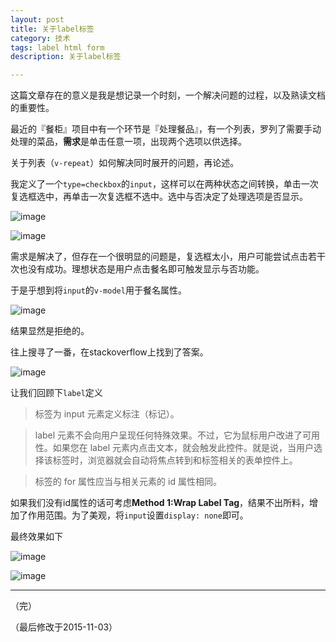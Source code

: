 ```yaml
---
layout: post
title: 关于label标签
category: 技术
tags: label html form
description: 关于label标签

---
```


这篇文章存在的意义是我是想记录一个时刻，一个解决问题的过程，以及熟读文档的重要性。

最近的『餐柜』项目中有一个环节是『处理餐品』，有一个列表，罗列了需要手动处理的菜品，**需求**是单击任意一项，出现两个选项以供选择。

关于列表（`v-repeat`）如何解决同时展开的问题，再论述。

我定义了一个`type=checkbox`的`input`，这样可以在两种状态之间转换，单击一次复选框选中，再单击一次复选框不选中。选中与否决定了处理选项是否显示。

![image](https://ooo.0o0.ooo/2015/11/03/56389c2878752.png
)

![image](https://ooo.0o0.ooo/2015/11/03/56389c28a2d7c.png)

需求是解决了，但存在一个很明显的问题是，复选框太小，用户可能尝试点击若干次也没有成功。理想状态是用户点击餐名即可触发显示与否功能。

于是乎想到将`input`的`v-model`用于餐名属性。

![image](https://ooo.0o0.ooo/2015/11/03/56389cd6b5b27.png)

结果显然是拒绝的。

往上搜寻了一番，在stackoverflow上找到了答案。

![image](https://ooo.0o0.ooo/2015/11/03/56389d227f3c2.png)

让我们回顾下`label`定义

><label> 标签为 input 元素定义标注（标记）。

>label 元素不会向用户呈现任何特殊效果。不过，它为鼠标用户改进了可用性。如果您在 label 元素内点击文本，就会触发此控件。就是说，当用户选择该标签时，浏览器就会自动将焦点转到和标签相关的表单控件上。

><label> 标签的 for 属性应当与相关元素的 id 属性相同。

如果我们没有id属性的话可考虑**Method 1:Wrap Label Tag**，结果不出所料，增加了作用范围。为了美观，将`input`设置`display: none`即可。

最终效果如下

![image](https://ooo.0o0.ooo/2015/11/03/56389de0cc148.png)

![image](https://ooo.0o0.ooo/2015/11/03/56389de0cd194.png)

---

（完）

（最后修改于2015-11-03）